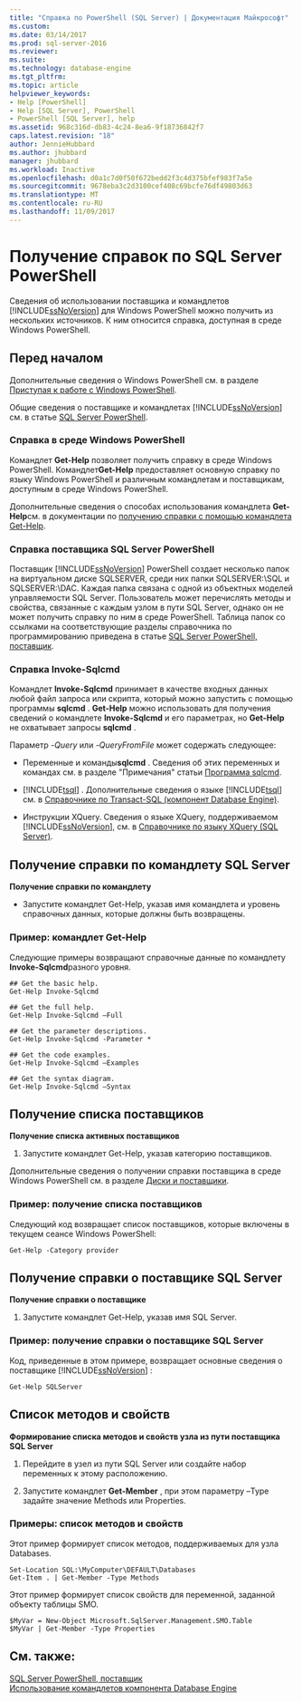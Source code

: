 ```yaml
---
title: "Справка по PowerShell (SQL Server) | Документация Майкрософт"
ms.custom: 
ms.date: 03/14/2017
ms.prod: sql-server-2016
ms.reviewer: 
ms.suite: 
ms.technology: database-engine
ms.tgt_pltfrm: 
ms.topic: article
helpviewer_keywords:
- Help [PowerShell]
- Help [SQL Server], PowerShell
- PowerShell [SQL Server], help
ms.assetid: 968c316d-db83-4c24-8ea6-9f18736842f7
caps.latest.revision: "18"
author: JennieHubbard
ms.author: jhubbard
manager: jhubbard
ms.workload: Inactive
ms.openlocfilehash: d0a1c7d0f50f672bedd2f3c4d375bfef983f7a5e
ms.sourcegitcommit: 9678eba3c2d3100cef408c69bcfe76df49803d63
ms.translationtype: MT
ms.contentlocale: ru-RU
ms.lasthandoff: 11/09/2017
---
```

# <a name="get-help-sql-server-powershell"></a>Получение справок по SQL Server PowerShell
  Сведения об использовании поставщика и командлетов [!INCLUDE[ssNoVersion](../../includes/ssnoversion-md.md)] для Windows PowerShell можно получить из нескольких источников. К ним относится справка, доступная в среде Windows PowerShell.  
  
## <a name="before-you-begin"></a>Перед началом  
 Дополнительные сведения о Windows PowerShell см. в разделе [Приступая к работе с Windows PowerShell](http://go.microsoft.com/fwlink/?LinkId=217083).  
  
 Общие сведения о поставщике и командлетах [!INCLUDE[ssNoVersion](../../includes/ssnoversion-md.md)] см. в статье [SQL Server PowerShell](../../relational-databases/scripting/sql-server-powershell.md).  
  
### <a name="help-in-the-windows-powershell-environment"></a>Справка в среде Windows PowerShell  
 Командлет **Get-Help** позволяет получить справку в среде Windows PowerShell. Командлет**Get-Help** предоставляет основную справку по языку Windows PowerShell и различным командлетам и поставщикам, доступным в среде Windows PowerShell.  
  
 Дополнительные сведения о способах использования командлета **Get-Help**см. в документации по [получению справки с помощью командлета Get-Help](http://go.microsoft.com/fwlink/?LinkId=102136).  
  
### <a name="sql-server-powershell-provider-help"></a>Справка поставщика SQL Server PowerShell  
 Поставщик [!INCLUDE[ssNoVersion](../../includes/ssnoversion-md.md)] PowerShell создает несколько папок на виртуальном диске SQLSERVER, среди них папки SQLSERVER:\SQL и SQLSERVER:\DAC. Каждая папка связана с одной из объектных моделей управляемости SQL Server. Пользователь может перечислять методы и свойства, связанные с каждым узлом в пути SQL Server, однако он не может получить справку по ним в среде PowerShell. Таблица папок со ссылками на соответствующие разделы справочника по программированию приведена в статье [SQL Server PowerShell, поставщик](../../relational-databases/scripting/sql-server-powershell-provider.md).  
  
### <a name="invoke-sqlcmd-help"></a>Справка Invoke-Sqlcmd  
 Командлет **Invoke-Sqlcmd** принимает в качестве входных данных любой файл запроса или скрипта, который можно запустить с помощью программы **sqlcmd** . **Get-Help** можно использовать для получения сведений о командлете **Invoke-Sqlcmd** и его параметрах, но **Get-Help** не охватывает запросы **sqlcmd** .  
  
 Параметр *-Query* или *-QueryFromFile* может содержать следующее:  
  
-   Переменные и команды**sqlcmd** . Сведения об этих переменных и командах см. в разделе "Примечания" статьи [Программа sqlcmd](../../tools/sqlcmd-utility.md).  
  
-   [!INCLUDE[tsql](../../includes/tsql-md.md)] . Дополнительные сведения о языке [!INCLUDE[tsql](../../includes/tsql-md.md)] см. в [Справочнике по Transact-SQL (компонент Database Engine)](../../t-sql/transact-sql-reference-database-engine.md).  
  
-   Инструкции XQuery. Сведения о языке XQuery, поддерживаемом [!INCLUDE[ssNoVersion](../../includes/ssnoversion-md.md)], см. в [Справочнике по языку XQuery (SQL Server)](../../xquery/xquery-language-reference-sql-server.md).  
  
## <a name="get-help-for-a-sql-server-cmdlet"></a>Получение справки по командлету SQL Server  
 **Получение справки по командлету**  
  
-   Запустите командлет Get-Help, указав имя командлета и уровень справочных данных, которые должны быть возвращены.  
  
### <a name="example-cmdlet-get-help"></a>Пример: командлет Get-Help  
 Следующие примеры возвращают справочные данные по командлету **Invoke-Sqlcmd**разного уровня.  
  
```  
## Get the basic help.  
Get-Help Invoke-Sqlcmd  
  
## Get the full help.  
Get-Help Invoke-Sqlcmd –Full  
  
## Get the parameter descriptions.  
Get-Help Invoke-Sqlcmd -Parameter *  
  
## Get the code examples.  
Get-Help Invoke-Sqlcmd –Examples  
  
## Get the syntax diagram.  
Get-Help Invoke-Sqlcmd –Syntax  
```  
  
## <a name="get-a-list-of-providers"></a>Получение списка поставщиков  
 **Получение списка активных поставщиков**  
  
1.  Запустите командлет Get-Help, указав категорию поставщиков.  
  
 Дополнительные сведения о получении справки поставщика в среде Windows PowerShell см. в разделе [Диски и поставщики](http://go.microsoft.com/fwlink/?LinkId=102137).  
  
### <a name="example-get-a-list-of-providers"></a>Пример: получение списка поставщиков  
 Следующий код возвращает список поставщиков, которые включены в текущем сеансе Windows PowerShell:  
  
```  
Get-Help -Category provider  
```  
  
## <a name="get-help-about-the-sql-server-provider"></a>Получение справки о поставщике SQL Server  
 **Получение справки о поставщике**  
  
1.  Запустите командлет Get-Help, указав имя SQL Server.  
  
### <a name="example-get-sql-server-provider-help"></a>Пример: получение справки о поставщике SQL Server  
 Код, приведенные в этом примере, возвращает основные сведения о поставщике [!INCLUDE[ssNoVersion](../../includes/ssnoversion-md.md)] :  
  
```  
Get-Help SQLServer  
```  
  
## <a name="list-methods-and-properties"></a>Список методов и свойств  
 **Формирование списка методов и свойств узла из пути поставщика SQL Server**  
  
1.  Перейдите в узел из пути SQL Server или создайте набор переменных к этому расположению.  
  
2.  Запустите командлет **Get-Member** , при этом параметру –Type задайте значение Methods или Properties.  
  
### <a name="examples-listing-methods-and-properties"></a>Примеры: список методов и свойств  
 Этот пример формирует список методов, поддерживаемых для узла Databases.  
  
```  
Set-Location SQL:\MyComputer\DEFAULT\Databases  
Get-Item . | Get-Member -Type Methods  
```  
  
 Этот пример формирует список свойств для переменной, заданной объекту таблицы SMO.  
  
```  
$MyVar = New-Object Microsoft.SqlServer.Management.SMO.Table  
$MyVar | Get-Member -Type Properties  
```  
  
## <a name="see-also"></a>См. также:  
 [SQL Server PowerShell, поставщик](../../relational-databases/scripting/sql-server-powershell-provider.md)   
 [Использование командлетов компонента Database Engine](../../relational-databases/scripting/use-the-database-engine-cmdlets.md)  
  
  
